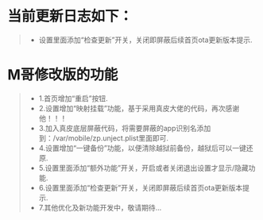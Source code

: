 # 当前更新日志如下：

> - 设置里面添加“检查更新”开关，关闭即屏蔽后续首页ota更新版本提示.

# M哥修改版的功能

> - 1.首页增加“重启”按钮.
> - 2.设置增加“映射挂载”功能，基于采用真皮大佬的代码，再次感谢他！！！
> - 3.加入真皮底层屏蔽代码，将需要屏蔽的app识别名添加到：/var/mobile/zp.unject.plist里面即可.
> - 4.设置增加“一键备份”功能，以便清除越狱前备份，越狱后可以一键还原.
> - 5.设置里面添加“额外功能”开关，开启或者关闭退出设置才显示/隐藏功能.
> - 6.设置里面添加“检查更新”开关，关闭即屏蔽后续首页ota更新版本提示.
> - 7.其他优化及新功能开发中，敬请期待...
